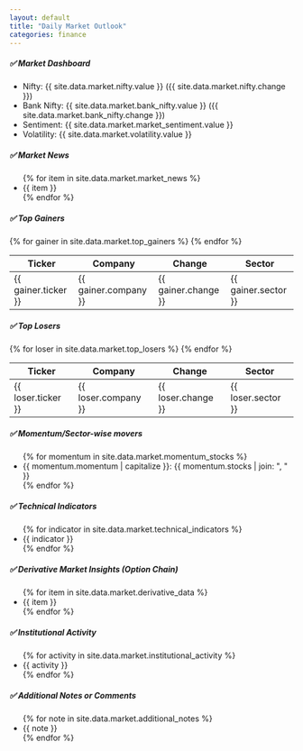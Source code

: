 ```yaml
---
layout: default
title: "Daily Market Outlook"
categories: finance
---
```


<h5>✅ Market Dashboard</h5>

<ul class="w3-ul w3-gray-light">
  <li>Nifty: {{ site.data.market.nifty.value }} ({{ site.data.market.nifty.change }})</li>
  <li>Bank Nifty: {{ site.data.market.bank_nifty.value }} ({{ site.data.market.bank_nifty.change }})</li>
  <li>Sentiment: {{ site.data.market.market_sentiment.value }}</li>
  <li>Volatility: {{ site.data.market.volatility.value }}</li>
</ul>

<h5>✅ Market News</h5>
<ul class="w3-ul w3-gray-light">
{% for item in site.data.market.market_news %}
  <li>{{ item }}</li>
{% endfor %}
</ul>

<h5>✅ Top Gainers</h5>
<table class="w3-table w3-gray-light">
  <thead>
    <tr>
      <th>Ticker</th>
      <th>Company</th>
      <th>Change</th>
      <th>Sector</th>
    </tr>
  </thead>
  <tbody>
  {% for gainer in site.data.market.top_gainers %}
    <tr>
      <td>{{ gainer.ticker }}</td>
      <td>{{ gainer.company }}</td>
      <td>{{ gainer.change }}</td>
      <td>{{ gainer.sector }}</td>
    </tr>
  {% endfor %}
  </tbody>
</table>

<h5>✅ Top Losers</h5>
<table class="w3-table w3-gray-light">
  <thead>
    <tr>
      <th>Ticker</th>
      <th>Company</th>
      <th>Change</th>
      <th>Sector</th>
    </tr>
  </thead>
  <tbody>
  {% for loser in site.data.market.top_losers %}
    <tr>
      <td>{{ loser.ticker }}</td>
      <td>{{ loser.company }}</td>
      <td>{{ loser.change }}</td>
      <td>{{ loser.sector }}</td>
    </tr>
  {% endfor %}
  </tbody>
</table>

<h5>✅ Momentum/Sector-wise movers</h5>
<ul class="w3-ul w3-gray-light">
{% for momentum in site.data.market.momentum_stocks %}
  <li>{{ momentum.momentum | capitalize }}: {{ momentum.stocks | join: ", " }}</li>
{% endfor %}
</ul>

<h5>✅ Technical Indicators</h5>
<ul class="w3-ul w3-gray-light">
{% for indicator in site.data.market.technical_indicators %}
  <li>{{ indicator }}</li>
{% endfor %}
</ul>

<h5>✅ Derivative Market Insights (Option Chain)</h5>
<ul class="w3-ul w3-gray-light">
{% for item in site.data.market.derivative_data %}
  <li>{{ item }}</li>
{% endfor %}
</ul>

<h5>✅ Institutional Activity</h5>
<ul class="w3-ul w3-gray-light">
{% for activity in site.data.market.institutional_activity %}
  <li>{{ activity }}</li>
{% endfor %}
</ul>

<h5>✅ Additional Notes or Comments</h5>
<ul class="w3-ul w3-gray-light">
{% for note in site.data.market.additional_notes %}
  <li>{{ note }}</li>
{% endfor %}
</ul>
